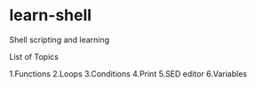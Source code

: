 # learn-shell

Shell scripting and learning

List of Topics

1.Functions
2.Loops
3.Conditions
4.Print
5.SED editor
6.Variables

